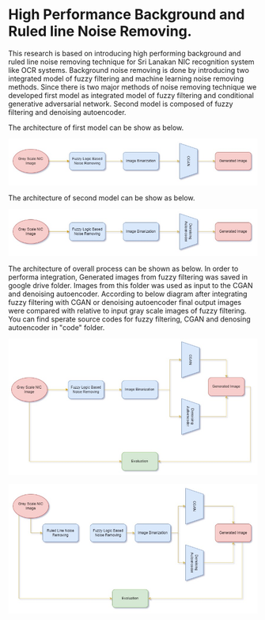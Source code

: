 # High Performance Background and Ruled line Noise Removing.

<!-- <p align="center"> -->
  
<dt>
This research is based on introducing high performing background and ruled line noise removing technique for Sri Lanakan NIC recognition system like OCR systems. Background noise removing is done by introducing two integrated model of fuzzy filtering and machine learning noise removing methods. Since there is two major methods of noise removing technique we developed first model as integrated model of fuzzy filtering and conditional generative adversarial network. Second model  is composed of fuzzy filtering and denoising autoencoder.
</dt> 
<!-- </p> -->

The architecture of first model can be show as below.

![This is an image](images/Model_1.jpg)

The architecture of second model can be show as below.


![This is an image](images/Model_2.jpg)


The architecture of overall process can be shown as below. In order to performa integration, Generated images from fuzzy filtering was saved in google drive folder. Images from this folder was used as input to the CGAN and denoising autoencoder. According to below diagram after integrating fuzzy filtering with CGAN or denoising autoencoder final output images were compared with relative to input gray scale images of fuzzy filtering. You can find sperate source codes for fuzzy filtering, CGAN and denosing autoencoder in "code" folder. 


![This is an image](images/overall_background_noise_removing.jpg)

![This is an image](images/overall.jpg)

